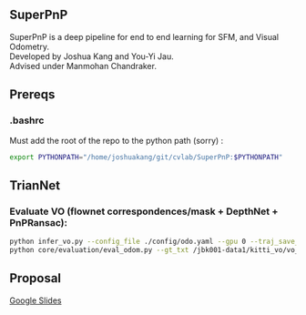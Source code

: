 ## SuperPnP  
SuperPnP is a deep pipeline for end to end learning for SFM, and Visual Odometry.  
Developed by Joshua Kang and You-Yi Jau.  
Advised under Manmohan Chandraker. 

## Prereqs
### .bashrc
Must add the root of the repo to the python path (sorry) : 
```bash 
export PYTHONPATH="/home/joshuakang/git/cvlab/SuperPnP:$PYTHONPATH"
```

## TrianNet
### Evaluate VO (flownet correspondences/mask + DepthNet + PnPRansac):
```bash
python infer_vo.py --config_file ./config/odo.yaml --gpu 0 --traj_save_dir_txt /jbk001-data1/kitti_vo/vo_preds/trianflow/09.txt --sequences_root_dir /jbk001-data1/kitti_vo/vo_dataset/sequences/ --sequence 09 --pretrained_model models/pretrained/kitti_odo.pth
python core/evaluation/eval_odom.py --gt_txt /jbk001-data1/kitti_vo/vo_gts/09.txt --result_txt /jbk001-data1/kitti_vo/vo_preds/09.txt
```

## Proposal  
[Google Slides](https://docs.google.com/presentation/d/1brf3iFONtdu1KqmHxVsGKzNr6s91WSIuEdFgtHnTdQY/edit?usp=sharing)

